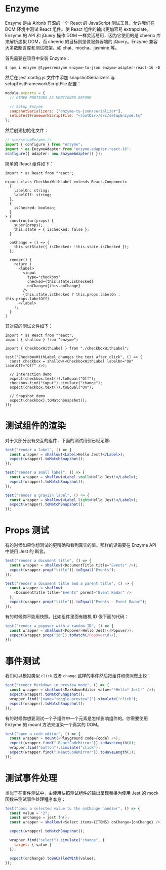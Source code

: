 # Enzyme

Enzyme 是由 Airbnb 开源的一个 React 的 JavaScript 测试工具，允许我们在 DOM 环境中测试 React 组件。使 React 组件的输出更加容易 extrapolate。Enzyme 的 API 和 jQuery 操作 DOM 一样灵活易用，因为它使用的是 cheerio 库来解析虚拟 DOM，而 cheerio 的目标则是做服务器端的 jQuery。Enzyme 兼容大多数断言库和测试框架，如 chai、mocha、jasmine 等。

首先需要在项目中安装 Enzyme：

```
$ npm i enzyme @types/enzyme enzyme-to-json enzyme-adapter-react-16 -D
```

然后在 jest.config.js 文件中添加 snapshotSerializers 与 setupTestFrameworkScriptFile 配置：

```js
module.exports = {
  // OTHER PORTIONS AS MENTIONED BEFORE

  // Setup Enzyme
  snapshotSerializers: ["enzyme-to-json/serializer"],
  setupTestFrameworkScriptFile: "<rootDir>/src/setupEnzyme.ts"
};
```

然后创建初始化文件：

```ts
// src/setupEnzyme.ts
import { configure } from "enzyme";
import * as EnzymeAdapter from "enzyme-adapter-react-16";
configure({ adapter: new EnzymeAdapter() });
```

简单的 React 组件如下：

```tsx
import * as React from "react";

export class CheckboxWithLabel extends React.Component<
  {
    labelOn: string;
    labelOff: string;
  },
  {
    isChecked: boolean;
  }
> {
  constructor(props) {
    super(props);
    this.state = { isChecked: false };
  }

  onChange = () => {
    this.setState({ isChecked: !this.state.isChecked });
  };

  render() {
    return (
      <label>
        <input
          type="checkbox"
          checked={this.state.isChecked}
          onChange={this.onChange}
        />
        {this.state.isChecked ? this.props.labelOn : this.props.labelOff}
      </label>
    );
  }
}
```

其对应的测试文件如下：

```tsx
import * as React from "react";
import { shallow } from "enzyme";

import { CheckboxWithLabel } from "./checkboxWithLabel";

test("CheckboxWithLabel changes the text after click", () => {
  const checkbox = shallow(<CheckboxWithLabel labelOn="On" labelOff="Off" />);

  // Interaction demo
  expect(checkbox.text()).toEqual("Off");
  checkbox.find("input").simulate("change");
  expect(checkbox.text()).toEqual("On");

  // Snapshot demo
  expect(checkbox).toMatchSnapshot();
});
```

# 测试组件的渲染

对于大部分没有交互的组件，下面的测试用例已经足够:

```jsx
test("render a label", () => {
  const wrapper = shallow(<Label>Hello Jest!</Label>);
  expect(wrapper).toMatchSnapshot();
});

test("render a small label", () => {
  const wrapper = shallow(<Label small>Hello Jest!</Label>);
  expect(wrapper).toMatchSnapshot();
});

test("render a grayish label", () => {
  const wrapper = shallow(<Label light>Hello Jest!</Label>);
  expect(wrapper).toMatchSnapshot();
});
```

# Props 测试

有的时候如果你想测试的更精确和看到真实的值。那样的话需要在 Enzyme API 中使用 Jest 的 断言。

```js
test("render a document title", () => {
  const wrapper = shallow(<DocumentTitle title="Events" />);
  expect(wrapper.prop("title")).toEqual("Events");
});

test("render a document title and a parent title", () => {
  const wrapper = shallow(
    <DocumentTitle title="Events" parent="Event Radar" />
  );
  expect(wrapper.prop("title")).toEqual("Events — Event Radar");
});
```

有的时候你不能用快照。比如组件里面有随机 ID 像下面的代码：

```js
test("render a popover with a random ID", () => {
  const wrapper = shallow(<Popover>Hello Jest!</Popover>);
  expect(wrapper.prop("id")).toMatch(/Popover\d+/);
});
```

# 事件测试

我们可以模拟类似 `click` 或者 `change` 这样的事件然后把组件和快照做比较：

```js
test("render Markdown in preview mode", () => {
  const wrapper = shallow(<MarkdownEditor value="*Hello* Jest!" />);
  expect(wrapper).toMatchSnapshot();
  wrapper.find('[name="toggle-preview"]').simulate("click");
  expect(wrapper).toMatchSnapshot();
});
```

有的时候你想要测试一个子组件中一个元素是怎样影响组件的。你需要使用 Enzyme 的 mount 方法来渲染一个真实的 DOM。

```js
test("open a code editor", () => {
  const wrapper = mount(<Playground code={code} />);
  expect(wrapper.find(".ReactCodeMirror")).toHaveLength(0);
  wrapper.find("button").simulate("click");
  expect(wrapper.find(".ReactCodeMirror")).toHaveLength(1);
});
```

# 测试事件处理

类似于在事件测试中，由使用快照测试组件的输出呈现替换为使用 Jest 的 mock 函数来测试事件处理程序本身：

```js
test("pass a selected value to the onChange handler", () => {
  const value = "2";
  const onChange = jest.fn();
  const wrapper = shallow(<Select items={ITEMS} onChange={onChange} />);

  expect(wrapper).toMatchSnapshot();

  wrapper.find("select").simulate("change", {
    target: { value }
  });

  expect(onChange).toBeCalledWith(value);
});
```
